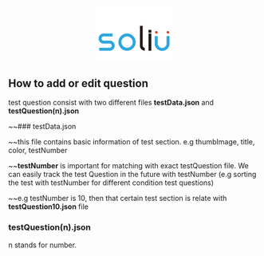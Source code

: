 <p align="center">
<img src = "https://github.com/SoliUTeam/Soliu_Team_App/blob/master/Soliu/Soliu/GithubResource/soliuLogo.png" width = "30%" height = "30%"/>
</p>


## How to add or edit question

test question consist with two different files  **testData.json** and **testQuestion(n).json**

~~### testData.json

~~this file contains basic information of test section. e.g thumbImage, title, color, testNumber

~~**testNumber** is important for matching with exact testQuestion file. We can easily track the test Question in the future with testNumber (e.g sorting the test with testNumber for different condition test questions)

~~e.g testNumber is 10, then that certain test section is relate with **testQuestion10.json** file



### testQuestion(n).json

  n stands for number. 
